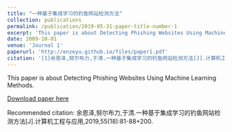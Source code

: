 ```yaml
---
title: "一种基于集成学习的钓鱼网站检测方法"
collection: publications
permalink: /publication/2019-05-31-paper-title-number-1
excerpt: 'This paper is about Detecting Phishing Websites Using Machine Learning Methods.'
date: 2009-10-01
venue: 'Journal 1'
paperurl: 'http://enzeyu.github.io/files/paper1.pdf'
citation: '[1]余恩泽,努尔布力,于清.一种基于集成学习的钓鱼网站检测方法[J].计算机工程与应用,2019,55(18):81-88+200.'
---
```

This paper is about Detecting Phishing Websites Using Machine Learning Methods.

[Download paper here](http://enzeyu.github.io/files/paper1.pdf)

Recommended citation: 余恩泽,努尔布力,于清.一种基于集成学习的钓鱼网站检测方法[J].计算机工程与应用,2019,55(18):81-88+200.